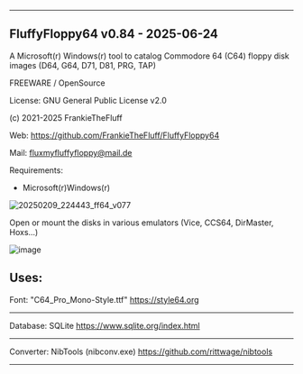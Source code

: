 -----------------------------------------------------------------

FluffyFloppy64 v0.84 - 2025-06-24
-----------------------------------------------------------------
A Microsoft(r) Windows(r) tool to catalog 
Commodore 64 (C64) floppy disk images (D64, G64, D71, D81, PRG, TAP)

FREEWARE / OpenSource

License: GNU General Public License v2.0

(c) 2021-2025 FrankieTheFluff

Web: https://github.com/FrankieTheFluff/FluffyFloppy64

Mail: fluxmyfluffyfloppy@mail.de

Requirements: 
- Microsoft(r)Windows(r) 

![20250209_224443_ff64_v077](https://github.com/user-attachments/assets/612225f1-9e83-4d17-bc65-ffc1cdeb97e3)

Open or mount the disks in various emulators (Vice, CCS64, DirMaster, Hoxs...)

![image](https://github.com/user-attachments/assets/38816caf-6b9f-41bb-bb88-3ca8fccda927)

Uses:
-----------------------------------------------------------------
Font: "C64_Pro_Mono-Style.ttf"
https://style64.org

-----------------------------------------------------------------
Database: SQLite
https://www.sqlite.org/index.html

-----------------------------------------------------------------
Converter: NibTools (nibconv.exe) 
https://github.com/rittwage/nibtools

-----------------------------------------------------------------
